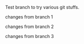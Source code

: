Test branch to try various git stuffs.

changes from branch 1

changes from branch 2

changes from branch 3
